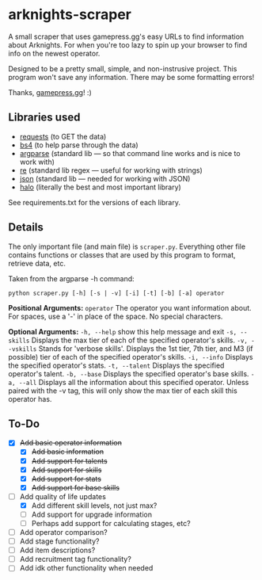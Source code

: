 # arknights-scraper

A small scraper that uses gamepress.gg's easy URLs to find information about Arknights. For when you're too lazy to spin up your browser to find info on the newest operator.

Designed to be a pretty small, simple, and non-instrusive project. This program won't save any information. There may be some formatting errors!

Thanks, [gamepress.gg](https://gamepress.gg/)! :)

## Libraries used

- [requests](https://requests.readthedocs.io/en/master/) (to GET the data)
- [bs4](https://www.crummy.com/software/BeautifulSoup/bs4/doc/) (to help parse through the data)
- [argparse](https://docs.python.org/3/library/argparse.html) (standard lib — so that command line works and is nice to work with)
- [re](https://docs.python.org/3/library/re.html) (standard lib regex — useful for working with strings)
- [json](https://docs.python.org/3/library/json.html) (standard lib — needed for working with JSON)
- [halo](http://halo.josealerma.com/index.html) (literally the best and most important library)

See requirements.txt for the versions of each library.

## Details

The only important file (and main file) is `scraper.py`. Everything other file contains functions or classes that are used by this program to format, retrieve data, etc.

Taken from the argparse -h command:

`python scraper.py [-h] [-s | -v] [-i] [-t] [-b] [-a] operator`

**Positional Arguments:**
`operator` The operator you want information about. For spaces, use a '-' in place of the space. No special characters.

**Optional Arguments:**
`-h, --help` show this help message and exit
`-s, --skills` Displays the max tier of each of the specified operator's skills.
`-v, --vskills` Stands for 'verbose skills'. Displays the 1st tier, 7th tier, and M3 (if possible) tier of each of the specified operator's skills.
`-i, --info` Displays the specified operator's stats.
`-t, --talent` Displays the specified operator's talent.
`-b, --base` Displays the specified operator's base skills.
`-a, --all` Displays all the information about this specified operator. Unless paired with the -v tag, this will only show the max tier of each skill this operator has.

## To-Do

- [x] ~~Add basic operator information~~
  - [x] ~~Add basic information~~
  - [x] ~~Add support for talents~~
  - [x] ~~Add support for skills~~
  - [x] ~~Add support for stats~~
  - [x] ~~Add support for base skills~~
- [ ] Add quality of life updates
  - [x] Add different skill levels, not just max?
  - [ ] Add support for upgrade information
  - [ ] Perhaps add support for calculating stages, etc?
- [ ] Add operator comparison?
- [ ] Add stage functionality?
- [ ] Add item descriptions?
- [ ] Add recruitment tag functionality?
- [ ] Add idk other functionality when needed
